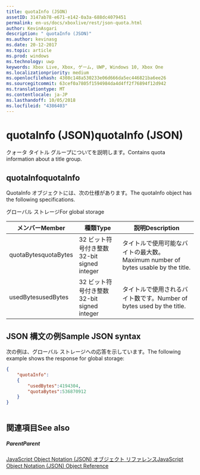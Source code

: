 ```yaml
---
title: quotaInfo (JSON)
assetID: 3147ab78-e671-e142-0a3a-688dc4079451
permalink: en-us/docs/xboxlive/rest/json-quota.html
author: KevinAsgari
description: " quotaInfo (JSON)"
ms.author: kevinasg
ms.date: 20-12-2017
ms.topic: article
ms.prod: windows
ms.technology: uwp
keywords: Xbox Live, Xbox, ゲーム, UWP, Windows 10, Xbox One
ms.localizationpriority: medium
ms.openlocfilehash: 4308c148a530233e06d666da5ec446821ba6ee26
ms.sourcegitcommit: 63cef0a7805f1594984da4d4ff2f76894f12d942
ms.translationtype: MT
ms.contentlocale: ja-JP
ms.lasthandoff: 10/05/2018
ms.locfileid: "4386403"
---
```

# <a name="quotainfo-json"></a><span data-ttu-id="08fce-104">quotaInfo (JSON)</span><span class="sxs-lookup"><span data-stu-id="08fce-104">quotaInfo (JSON)</span></span>
<span data-ttu-id="08fce-105">クォータ タイトル グループについてを説明します。</span><span class="sxs-lookup"><span data-stu-id="08fce-105">Contains quota information about a title group.</span></span> 
<a id="ID4EN"></a>

 
## <a name="quotainfo"></a><span data-ttu-id="08fce-106">quotaInfo</span><span class="sxs-lookup"><span data-stu-id="08fce-106">quotaInfo</span></span>
 
<span data-ttu-id="08fce-107">QuotaInfo オブジェクトには、次の仕様があります。</span><span class="sxs-lookup"><span data-stu-id="08fce-107">The quotaInfo object has the following specifications.</span></span>
 
<span data-ttu-id="08fce-108">グローバル ストレージ</span><span class="sxs-lookup"><span data-stu-id="08fce-108">For global storage</span></span>
 
| <span data-ttu-id="08fce-109">メンバー</span><span class="sxs-lookup"><span data-stu-id="08fce-109">Member</span></span>| <span data-ttu-id="08fce-110">種類</span><span class="sxs-lookup"><span data-stu-id="08fce-110">Type</span></span>| <span data-ttu-id="08fce-111">説明</span><span class="sxs-lookup"><span data-stu-id="08fce-111">Description</span></span>| 
| --- | --- | --- | 
| <span data-ttu-id="08fce-112">quotaBytes</span><span class="sxs-lookup"><span data-stu-id="08fce-112">quotaBytes</span></span>| <span data-ttu-id="08fce-113">32 ビット符号付き整数</span><span class="sxs-lookup"><span data-stu-id="08fce-113">32-bit signed integer</span></span> | <span data-ttu-id="08fce-114">タイトルで使用可能なバイトの最大数。</span><span class="sxs-lookup"><span data-stu-id="08fce-114">Maximum number of bytes usable by the title.</span></span>| 
| <span data-ttu-id="08fce-115">usedBytes</span><span class="sxs-lookup"><span data-stu-id="08fce-115">usedBytes</span></span>| <span data-ttu-id="08fce-116">32 ビット符号付き整数</span><span class="sxs-lookup"><span data-stu-id="08fce-116">32-bit signed integer</span></span> | <span data-ttu-id="08fce-117">タイトルで使用されるバイト数です。</span><span class="sxs-lookup"><span data-stu-id="08fce-117">Number of bytes used by the title.</span></span>| 
  
<a id="ID4EXB"></a>

 
## <a name="sample-json-syntax"></a><span data-ttu-id="08fce-118">JSON 構文の例</span><span class="sxs-lookup"><span data-stu-id="08fce-118">Sample JSON syntax</span></span>
 
<span data-ttu-id="08fce-119">次の例は、グローバル ストレージへの応答を示しています。</span><span class="sxs-lookup"><span data-stu-id="08fce-119">The following example shows the response for global storage:</span></span>
 

```json
{
    "quotaInfo":
    {
        "usedBytes":4194304,
        "quotaBytes":536870912
    }
}
      
```

  
<a id="ID4ECC"></a>

 
## <a name="see-also"></a><span data-ttu-id="08fce-120">関連項目</span><span class="sxs-lookup"><span data-stu-id="08fce-120">See also</span></span>
 
<a id="ID4EEC"></a>

 
##### <a name="parent"></a><span data-ttu-id="08fce-121">Parent</span><span class="sxs-lookup"><span data-stu-id="08fce-121">Parent</span></span> 

[<span data-ttu-id="08fce-122">JavaScript Object Notation (JSON) オブジェクト リファレンス</span><span class="sxs-lookup"><span data-stu-id="08fce-122">JavaScript Object Notation (JSON) Object Reference</span></span>](atoc-xboxlivews-reference-json.md)

   